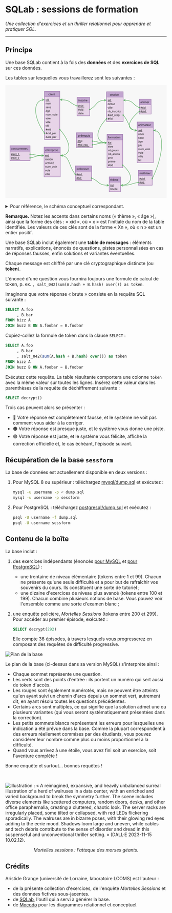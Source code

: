 # SQLab : sessions de formation

_Une collection d'exercices et un thriller relationnel pour apprendre et pratiquer SQL._

---

## Principe

Une base SQLab contient à la fois des **données** et des **exercices de SQL** sur ces données.

Les tables sur lesquelles vous travaillerez sont les suivantes :

![sessform_mld](assets/sessform_mld.svg)

<details><summary>Pour référence, le schéma conceptuel correspondant.</summary><img src="https://github.com/laowantong/sqlab_sessform/blob/main/assets/sessform.svg?raw=1"></details>


**Remarque.** Notez les accents dans certains noms (« thème », « âge »), ainsi que la forme des clés : « xid », où « x » est l'initiale du nom de la table identifiée. Les valeurs de ces clés sont de la forme « Xn », où « n » est un entier positif.

Une base SQLab inclut également une **table de messages** : éléments narratifs, explications, énoncés de questions, pistes personnalisées en cas de réponses fausses, enfin solutions et variantes éventuelles.

Chaque message est chiffré par une clé cryptographique distincte (ou **token**).

L'énoncé d'une question vous fournira toujours une formule de calcul de token, p. ex. `, salt_042(sum(A.hash + B.hash) over()) as token`.

Imaginons que votre réponse « brute » consiste en la requête SQL suivante :

```sql
SELECT A.foo
     , B.bar
FROM bizz A
JOIN buzz B ON A.foobar = B.foobar
```

Copiez-collez la formule de token dans la clause `SELECT` :

```sql
SELECT A.foo
     , B.bar
     , salt_042(sum(A.hash + B.hash) over()) as token
FROM bizz A
JOIN buzz B ON A.foobar = B.foobar
```

Exécutez cette requête. La table résultante comportera une colonne `token` avec la même valeur sur toutes les lignes. Insérez cette valeur dans les parenthèses de la requête de déchiffrement suivante :

```sql
SELECT decrypt()
```

Trois cas peuvent alors se présenter :
- 🔴 Votre réponse est complètement fausse, et le système ne voit pas comment vous aider à la corriger.
- 🟠 Votre réponse est presque juste, et le système vous donne une piste.
- 🟢 Votre réponse est juste, et le système vous félicite, affiche la correction officielle et, le cas échéant, l'épisode suivant.

## Récupération de la base `sessform`

La base de données est actuellement disponible en deux versions :

1. Pour MySQL 8 ou supérieur : téléchargez [mysql/dump.sql](https://raw.githubusercontent.com/laowantong/sqlab_sessform/main/mysql/dump.sql) et exécutez :
    ```bash
    mysql -u username -p < dump.sql
    mysql -u username -p sessform
    ```

2. Pour PostgreSQL : téléchargez [postgresql/dump.sql](https://raw.githubusercontent.com/laowantong/sqlab_sessform/main/postgresql/dump.sql) et exécutez :
    ```bash
   psql -U username -f dump.sql
   psql -U username sessform
   ```

## Contenu de la boîte

La base inclut :

1. des exercices indépendants (énoncés [pour MySQL](mysql/exercises.md) et [pour PostgreSQL](postgresql/exercises.md)) :
    - une trentaine de niveau élémentaire (tokens entre 1 et 99). Chacun ne présente qu'une seule difficulté et a pour but de rafraîchir vos souvenirs du cours. Ils constituent une sorte de tutoriel ;
    - une dizaine d'exercices de niveau plus avancé (tokens entre 100 et 199). Chacun combine plusieurs notions de base. Vous pouvez voir l'ensemble comme une sorte d'examen blanc ;
2. une enquête policière, _Mortelles Sessions_ (tokens entre 200 et 299). Pour accéder au premier épisode, exécutez :
   
    ```sql
    SELECT decrypt(292)
    ```

    Elle compte 36 épisodes, à travers lesquels vous progresserez en composant des requêtes de difficulté progressive.

![Plan de la base](mysql/graph.svg)

Le plan de la base (ci-dessus dans sa version MySQL) s'interprète ainsi :

- Chaque sommet représente une question.
- Les verts sont des points d'entrée : ils portent un numéro qui sert aussi de token d'accès.
- Les rouges sont également numérotés, mais ne peuvent être atteints qu'en ayant suivi un chemin d'arcs depuis un sommet vert, autrement dit, en ayant résolu toutes les questions précédentes.
- Certains arcs sont multiples, ce qui signifie que la solution admet une ou plusieurs variantes (qui vous seront systématiquement présentées dans la correction).
- Les petits sommets blancs représentent les erreurs pour lesquelles une indication a été prévue dans la base. Comme la plupart correspondent à des erreurs réellement commises par des étudiants, vous pouvez considérer leur nombre comme plus ou moins proportionnel à la difficulté.
- Quand vous arrivez à une étoile, vous avez fini soit un exercice, soit l'aventure complète !


Bonne enquête et surtout… bonnes requêtes !

<br>

![Illustration : « A reimagined, expansive, and heavily unbalanced surreal illustration of a herd of walruses in a data center, with an enriched and varied background to break the symmetry further. The scene includes diverse elements like scattered computers, random doors, desks, and other office paraphernalia, creating a cluttered, chaotic look. The server racks are irregularly placed, some tilted or collapsed, with red LEDs flickering sporadically. The walruses are in bizarre poses, with their glowing red eyes adding to the eerie mood. Shadows loom large and uneven, while cables and tech debris contribute to the sense of disorder and dread in this suspenseful and unconventional thriller setting. » (DALL·E 2023-11-15 10.02.12).](assets/cover.jpg)
<div align="center">
  <i>Mortelles sessions : l'attaque des morses géants.</i>
</div>


## Crédits

Aristide Grange (université de Lorraine, laboratoire LCOMS) est l'auteur :

- de la présente collection d'exercices, de l'enquête _Mortelles Sessions_ et des données fictives sous-jacentes.
- de [SQLab](https://github.com/laowantong/sqlab), l'outil qui a servi à générer la base.
- de [Mocodo](https://mocodo.net) pour les diagrammes relationnel et conceptuel.
